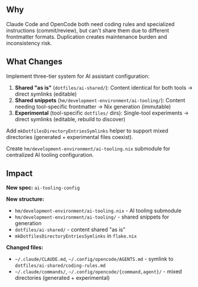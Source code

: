 ## Why

Claude Code and OpenCode both need coding rules and specialized instructions (commit/review), but can't share them due to different frontmatter formats. Duplication creates maintenance burden and inconsistency risk.

## What Changes

Implement three-tier system for AI assistant configuration:

1. **Shared "as is"** (`dotfiles/ai-shared/`): Content identical for both tools → direct symlinks (editable)
2. **Shared snippets** (`hm/development-environment/ai-tooling/`): Content needing tool-specific frontmatter → Nix generation (immutable)  
3. **Experimental** (tool-specific `dotfiles/` dirs): Single-tool experiments → direct symlinks (editable, rebuild to discover)

Add `mkDotfilesDirectoryEntriesSymlinks` helper to support mixed directories (generated + experimental files coexist).

Create `hm/development-environment/ai-tooling.nix` submodule for centralized AI tooling configuration.

## Impact

**New spec:** `ai-tooling-config`

**New structure:**
- `hm/development-environment/ai-tooling.nix` - AI tooling submodule
- `hm/development-environment/ai-tooling/` - shared snippets for generation
- `dotfiles/ai-shared/` - content shared "as is"
- `mkDotfilesDirectoryEntriesSymlinks` in `flake.nix`

**Changed files:**
- `~/.claude/CLAUDE.md`, `~/.config/opencode/AGENTS.md` - symlink to `dotfiles/ai-shared/coding-rules.md`
- `~/.claude/commands/`, `~/.config/opencode/{command,agent}/` - mixed directories (generated + experimental)
